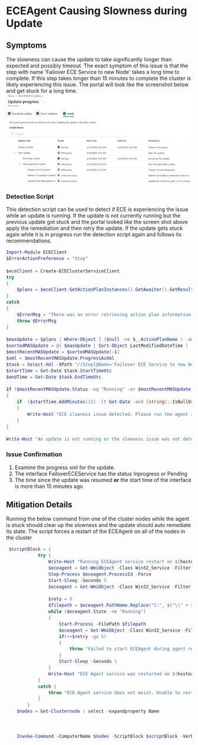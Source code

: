 # ECEAgent Causing Slowness during Update

## Symptoms

The slowness can cause the update to take significantly longer than expected and possibly timeout. The exact symptom of this issue is that the step with name 'Failover ECE Service to new Node' takes a long time to complete. If this step takes longer than 15 minutes to complete the cluster  is likely experiencing this issue. The portal will look like the screenshot below and get stuck for a long time.
![alt text](image.png)

### Detection Script
This detection script can be used to detect if ECE is experiencing the issue while an update is running. If the update is not currently running but the previous update got stuck and the portal looked like the screen shot above apply the remediation and then retry the update. If the update gets stuck again while it is in progress run the detection script again and follows its recommendations.

``` Powershell
Import-Module ECEClient
$ErrorActionPreference = "Stop"

$eceClient = Create-ECEClusterServiceClient
try
{
    $plans = $eceClient.GetActionPlanInstances().GetAwaiter().GetResult()
}
catch
{
    $ErrorMsg = "There was an error retrieving action plan information from the ECE service. Please try again in a few minutes"
    throw $ErrorMsg
}

$masUpdate = $plans | Where-Object { ($null -ne $_.ActionPlanName ) -and (($_.ActionPlanName -match "MAS Update")) }
$sortedMASUpdate = @( $masUpdate | Sort-Object LastModifiedDateTime )
$mostRecentMASUpdate = $sortedMASUpdate[-1]
$xml = $mostRecentMASUpdate.ProgressAsXml
$task = Select-Xml -XPath "//Step[@Name='Failover ECE Service to new Node']" -Content $xml | Select-Object -ExpandProperty Node | Select-Object -exp Task
$startTime = Get-Date $task.StartTimeUtc
$endTime = Get-Date $task.EndTimeUtc

if ($mostRecentMASUpdate.Status -eq "Running" -or $mostRecentMASUpdate.Status -eq "Waiting" )
{
    if  ($startTime.AddMinutes(15) -lt Get-Date -and [string]::IsNullOrEmpty($endTime))
    {
        Write-Host "ECE slowness issue detected. Please run the agent restart remediation from the ECEAgent Causing Slowness during Update TSG"
    }
}

Write-Host "An update is not running or the slowness issue was not detected"


```

### Issue Confirmation
1) Examine the progress xml for the update. 
2) The interface FailoverECEService has the status Inprogress or Pending
3) The time since the update was resumed **or** the start time of the interface is more than 15 minutes ago

## Mitigation Details  

Running the below command from one of the cluster nodes while the agent is stuck should clear up the slowness and the update should auto remediate its state. The script forces a restart of the ECEAgent on all of the nodes in the cluster

``` Powershell 
 $scriptBlock = {
            try {
                Write-Host "Running ECEAgent service restart on $(hostname)"
                $eceagent = Get-WmiObject -Class Win32_Service -Filter "Name='ECEAgent'"
                Stop-Process $eceagent.ProcessId -Force
                Start-Sleep -Seconds 5
                $eceagent = Get-WmiObject -Class Win32_Service -Filter "Name='ECEAgent'"
                
                $rety = 0
                $filepath = $eceagent.PathName.Replace("C:", $("\\" + $(hostname) + "\c$")).Replace('"',"")
                while ($eceagent.State -ne "Running")
                {
                    Start-Process -FilePath $filepath
                    $eceagent = Get-WmiObject -Class Win32_Service -Filter "Name='ECEAgent'"
                    if(++$retry -ge 5)
                    {
                        throw "Failed to start ECEAgent during agent restart on $(hostname)"
                    }
                    Start-Sleep -Seconds 1
                }
                Write-Host "ECE Agent service was restarted on $(hostname)"
            }
            catch {
                throw "ECE Agent service does not exist. Unable to restart on $(hostname)"
            }
        }
    $nodes = Get-Clusternode | select -expandproperty Name

    
    
    Invoke-Command -ComputerName $nodes -ScriptBlock $scriptBlock -Verbose -ErrorAction 'Stop'
```